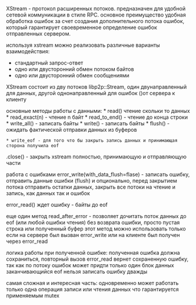 XStream - протокол расширенных потоков. предназначен для удобной сетевой коммуникации в стиле RPC. основное преимущество удобная обработка ошибок за счет создания дополнительного потока ошибок, который гарантирует своевременное определение ошибок отправленных сервером.

используя xstream можно реализовать различные варианты взаимодействия:
* стандартный запрос-ответ
* одно или двусторонний обмен потоком байтов
* одно или двусторонний обмен сообщениями

XStream состоит из дву потоков libp2p::Stream, один двунаправленный для данных, другой однонаправленный для ошибок ()от сервера к клиенту

основные методы работы с данными:
    * read()  чтение скольки то данных
    * read_exact(n) - чтение n байт
    * read_to_end() - чтение  до конца строки
    * write_all() - записать байты
    * write() - записать байты
    * flush() - ожидать фактической отправки данных из буферов

    * write_eof - для того что бы закрыть запись данных и принимающая сторона получила eof

.close() - закрыть xstream полностью, принимающую и отправляющую части

работа с ошибками
error_write(with_data_flush=flase) - записать ошибку, отправить данные ошибки (flush) и опционально, перед закрытием потока отправить остатки данных, закрыть все потоки на чтение и запись, как данных так и ошибок

error_read() ждет ошибку - байты до eof



еще один метод read_after_error - позволяет дочитать поток данных до eof (или любой ошибки чтения) без возврата ошибки, просто пустая строка или полученный буфер
этот метод можно использовать только если на сервере был вызван error_write
или на клиенте был получен через error_read


логика работы при полученной ошибке:
полученная ошибка должна сохраниться,
повторный вызов error_read вернет сохраненную ошибку, так как по потоку ошибок может придти только один блок данных заканчивающийся eof
нельзя записать ошибку дважды


самая сложная и интересная часть:
одновременно  может работать только одна операция записи или чтения данных что гарантируется применяемым mutex






